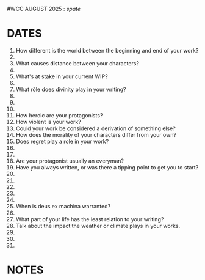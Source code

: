 #WCC AUGUST 2025 : *spate*
<!-- Atra Hasis -->

# DATES
1. How different is the world between the beginning and end of your work?
2. 
3. What causes distance between your characters?
4. 
5. What's at stake in your current WIP?
6. 
7. What rôle does divinity play in your writing?
8. 
9. 
10. 
11. How heroic are your protagonists?
12. How violent is your work?
13. Could your work be considered a derivation of something else?
14. How does the morality of your characters differ from your own?
15. Does regret play a role in your work? 
16. 
17. 
18. Are your protagonist usually an everyman? 
19. Have you always written, or was there a tipping point to get you to start?
20. 
21. 
22. 
23. 
24. 
25. When is deus ex machina warranted?
26. 
27. What part of your life has the least relation to your writing?
28. Talk about the impact the weather or climate plays in your works.
29. 
30. 
31. 

# NOTES
